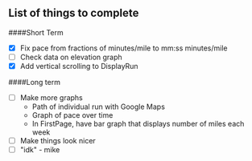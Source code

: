 ## List of things to complete 
####Short Term
- [x] Fix pace from fractions of minutes/mile to mm:ss minutes/mile
- [ ] Check data on elevation graph 
- [x] Add vertical scrolling to DisplayRun

####Long term
- [ ] Make more graphs 
  - Path of individual run with Google Maps
  - Graph of pace over time 
  - In FirstPage, have bar graph that displays number of miles each week 
- [ ] Make things look nicer 
- [ ] "idk" - mike
